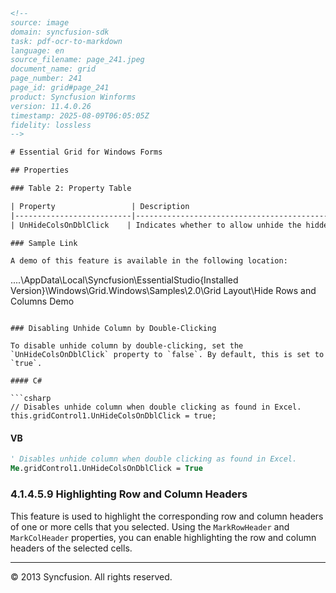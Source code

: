 ```html
<!--
source: image
domain: syncfusion-sdk
task: pdf-ocr-to-markdown
language: en
source_filename: page_241.jpeg
document_name: grid
page_number: 241
page_id: grid#page_241
product: Syncfusion Winforms
version: 11.4.0.26
timestamp: 2025-08-09T06:05:05Z
fidelity: lossless
-->

# Essential Grid for Windows Forms

## Properties

### Table 2: Property Table

| Property                 | Description                                                                                   | Type      | Data Type | Reference links |
|--------------------------|-----------------------------------------------------------------------------------------------|-----------|-----------|------------------|
| UnHideColsOnDblClick    | Indicates whether to allow unhide the hidden columns when double click the row.               | Property   | Boolean   | N/A.             |

### Sample Link

A demo of this feature is available in the following location:

```
..\..\AppData\Local\Syncfusion\EssentialStudio\{Installed Version}\Windows\Grid.Windows\Samples\2.0\Grid Layout\Hide Rows and Columns Demo
```

### Disabling Unhide Column by Double-Clicking

To disable unhide column by double-clicking, set the `UnHideColsOnDblClick` property to `false`. By default, this is set to `true`.

#### C#

```csharp
// Disables unhide column when double clicking as found in Excel.
this.gridControl1.UnHideColsOnDblClick = true;
```

#### VB

```vb
' Disables unhide column when double clicking as found in Excel.
Me.gridControl1.UnHideColsOnDblClick = True
```

### 4.1.4.5.9 Highlighting Row and Column Headers

This feature is used to highlight the corresponding row and column headers of one or more cells that you selected. Using the `MarkRowHeader` and `MarkColHeader` properties, you can enable highlighting the row and column headers of the selected cells.

---

© 2013 Syncfusion. All rights reserved.
<!-- tags: [winforms, essentialgrid, gridlayout, unhidere Ondblclick, markrowheader, markcolheader, highlighting, syncfusion, 11.4.0.26] keywords: [UnHideColsOnDblClick, MarkRowHeader, MarkColHeader, row header, column header, double-click, highlighting, property table, grid, windows forms] -->
```